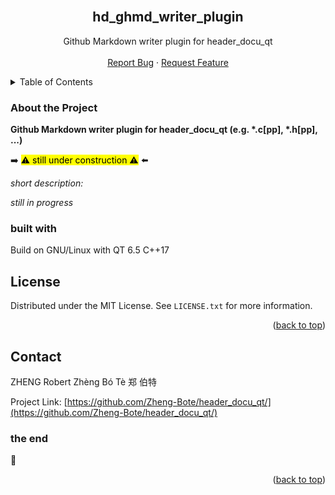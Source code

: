 <div id="top"></div>
<br />
<div align="center">
<h2 align="center">hd_ghmd_writer_plugin</h2>

  <p align="center">
      Github Markdown writer plugin for header_docu_qt
    <br />
    <br />
    <a href="https://github.com/Zheng-Bote/hd_ghmd_writer_plugin/issues">Report Bug</a>
    ·
    <a href="https://github.com/Zheng-Bote/hd_ghmd_writer_plugin/issues">Request Feature</a>
  </p>
</div>

<!-- TABLE OF CONTENTS -->
<details>
  <summary>Table of Contents</summary>
  <ol>
    <li>
      <a href="#about-the-project">About The Project</a>
      <ul>
        <li><a href="#built-with">Built With</a></li>
      </ul>
    </li>
    <li><a href="#license">License</a></li>
    <li><a href="#contact">Contact</a></li>

  </ol>
</details>

<!-- ABOUT THE PROJECT -->

### About the Project 

**Github Markdown writer plugin for header_docu_qt (e.g. \*.c[pp], \*.h[pp], ...)**

:arrow_right: <mark>:warning: still under construction :warning:</mark> :arrow_left:

*short description:*

_still in progress_

### built with

Build on GNU/Linux with QT 6.5 C++17 


## License

Distributed under the MIT License. See `LICENSE.txt` for more information.

<p align="right">(<a href="#top">back to top</a>)</p>

<!-- CONTACT -->

## Contact

ZHENG Robert Zhèng Bó Tè 郑 伯特

Project Link: [https://github.com/Zheng-Bote/header_docu_qt/](https://github.com/Zheng-Bote/header_docu_qt/)

### the end

:vulcan_salute:

<p align="right">(<a href="#top">back to top</a>)</p>
